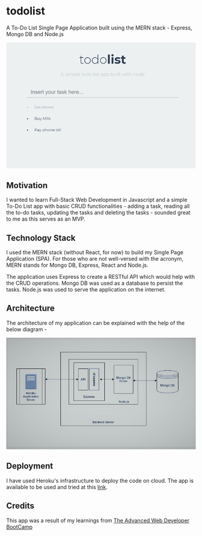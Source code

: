 # todolist
A To-Do List Single Page Application built using the MERN stack - Express, Mongo DB and Node.js

![To-Do List](https://github.com/malabikasen/todolist/blob/master/todolist.PNG)



## Motivation


I wanted to learn Full-Stack Web Development in Javascript and a simple To-Do List app with basic CRUD functionalities - adding a task, reading all the to-do tasks, updating the tasks and deleting the tasks - sounded great to me as this serves as an MVP.

## Technology Stack


I used the MERN stack (without React, for now) to build my Single Page Application (SPA). For those who are not well-versed with the acronym, MERN stands for Mongo DB, Express, React and Node.js.


The application uses Express to create a RESTful API which would help with the CRUD operations. Mongo DB was used as a database to persist the tasks. Node.js was used to serve the application on the internet.  



## Architecture


The architecture of my application can be explained with the help of the below diagram -

![Architecture Diagram](https://github.com/malabikasen/todolist/blob/master/ToDoList%20Architecture%20Diagram.png)


## Deployment


I have used Heroku's infrastructure to deploy the code on cloud. 
The app is available to be used and tried at this [link](https://dry-crag-26562.herokuapp.com/).


## Credits


This app was a result of my learnings from [The Advanced Web Developer BootCamp](https://www.udemy.com/course/the-advanced-web-developer-bootcamp/)






